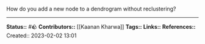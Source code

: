How do you add a new node to a dendrogram without reclustering?

---
**Status::** #🪨
**Contributors::** [[Kaanan Kharwa]]
**Tags::**
**Links::**
**References::**
Created:: 2023-02-02 13:01
